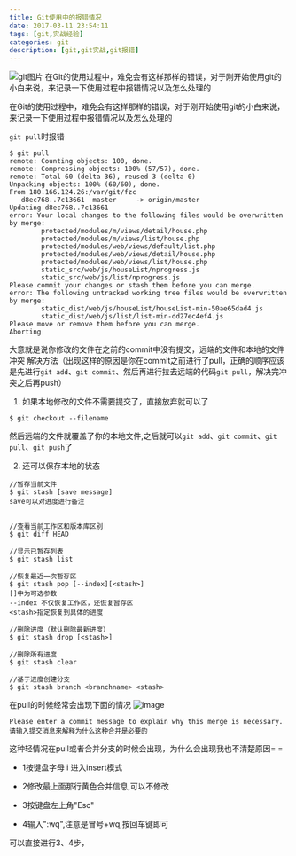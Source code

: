```yaml
---
title: Git使用中的报错情况
date: 2017-03-11 23:54:11
tags: [git,实战经验] 
categories: git
description: [git,git实战,git报错]
---
```

![git图片](https://timgsa.baidu.com/timg?image&quality=80&size=b9999_10000&sec=1493224022490&di=4b9c36844b17e0c6116d1fd5aa883baf&imgtype=0&src=http%3A%2F%2Fimages.cnblogs.com%2Fcnblogs_com%2Fqyf404%2F612381%2Fo_git-logo.png)
在Git的使用过程中，难免会有这样那样的错误，对于刚开始使用git的小白来说，来记录一下使用过程中报错情况以及怎么处理的
<!--more-->

在Git的使用过程中，难免会有这样那样的错误，对于刚开始使用git的小白来说，来记录一下使用过程中报错情况以及怎么处理的

`git pull`时报错
```
$ git pull
remote: Counting objects: 100, done.
remote: Compressing objects: 100% (57/57), done.
remote: Total 60 (delta 36), reused 3 (delta 0)
Unpacking objects: 100% (60/60), done.
From 180.166.124.26:/var/git/fzc
   d8ec768..7c13661  master     -> origin/master
Updating d8ec768..7c13661
error: Your local changes to the following files would be overwritten by merge:
        protected/modules/m/views/detail/house.php
        protected/modules/m/views/list/house.php
        protected/modules/web/views/default/list.php
        protected/modules/web/views/detail/house.php
        protected/modules/web/views/list/house.php
        static_src/web/js/houseList/nprogress.js
        static_src/web/js/list/nprogress.js
Please commit your changes or stash them before you can merge.
error: The following untracked working tree files would be overwritten by merge:
        static_dist/web/js/houseList/houseList-min-50ae65dad4.js
        static_dist/web/js/list/list-min-dd27ec4ef4.js
Please move or remove them before you can merge.
Aborting

```
大意就是说你修改的文件在之前的commit中没有提交，远端的文件和本地的文件冲突
解决方法（出现这样的原因是你在commit之前进行了pull，正确的顺序应该是先进行`git add`、`git commit`、然后再进行拉去远端的代码`git pull`，解决完冲突之后再push）
1. 如果本地修改的文件不需要提交了，直接放弃就可以了
 ```
 $ git checkout --filename
 ```
 然后远端的文件就覆盖了你的本地文件,之后就可以`git add`、`git commit`、`git pull`、`git push`了
 
 2. 还可以保存本地的状态
```
//暂存当前文件
$ git stash [save message]
save可以对进度进行备注


//查看当前工作区和版本库区别
$ git diff HEAD

//显示已暂存列表
$ git stash list

//恢复最近一次暂存区
$ git stash pop [--index][<stash>]
[]中为可选参数
--index 不仅恢复工作区，还恢复暂存区
<stash>指定恢复到具体的进度

//删除进度（默认删除最新进度）
$ git stash drop [<stash>]

//删除所有进度
$ git stash clear

//基于进度创建分支 
$ git stash branch <branchname> <stash>
```

在pull的时候经常会出现下面的情况
![image](http://images2015.cnblogs.com/blog/630011/201603/630011-20160315120522896-1718649799.jpg)

```
Please enter a commit message to explain why this merge is necessary.
请输入提交消息来解释为什么这种合并是必要的
```
这种轻情况在pull或者合并分支的时候会出现，为什么会出现我也不清楚原因= =
 - 1按键盘字母 i 进入insert模式

 - 2修改最上面那行黄色合并信息,可以不修改

 - 3按键盘左上角"Esc"

 - 4输入":wq",注意是冒号+wq,按回车键即可

可以直接进行3、4步，